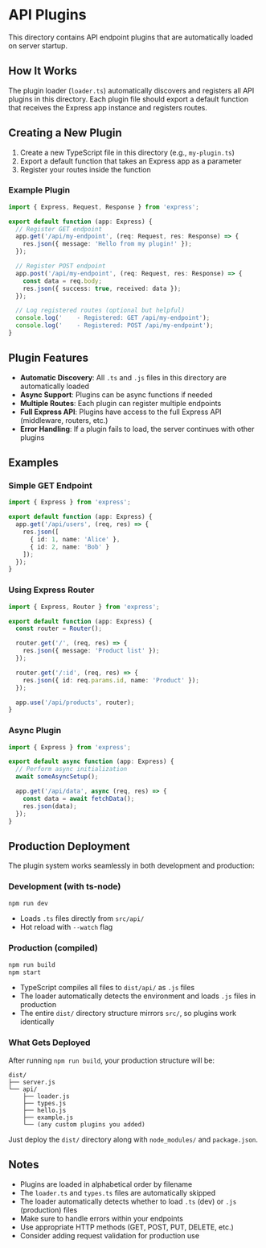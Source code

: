 # API Plugins

This directory contains API endpoint plugins that are automatically loaded on server startup.

## How It Works

The plugin loader (`loader.ts`) automatically discovers and registers all API plugins in this directory. Each plugin file should export a default function that receives the Express app instance and registers routes.

## Creating a New Plugin

1. Create a new TypeScript file in this directory (e.g., `my-plugin.ts`)
2. Export a default function that takes an Express app as a parameter
3. Register your routes inside the function

### Example Plugin

```typescript
import { Express, Request, Response } from 'express';

export default function (app: Express) {
  // Register GET endpoint
  app.get('/api/my-endpoint', (req: Request, res: Response) => {
    res.json({ message: 'Hello from my plugin!' });
  });

  // Register POST endpoint
  app.post('/api/my-endpoint', (req: Request, res: Response) => {
    const data = req.body;
    res.json({ success: true, received: data });
  });

  // Log registered routes (optional but helpful)
  console.log('    - Registered: GET /api/my-endpoint');
  console.log('    - Registered: POST /api/my-endpoint');
}
```

## Plugin Features

- **Automatic Discovery**: All `.ts` and `.js` files in this directory are automatically loaded
- **Async Support**: Plugins can be async functions if needed
- **Multiple Routes**: Each plugin can register multiple endpoints
- **Full Express API**: Plugins have access to the full Express API (middleware, routers, etc.)
- **Error Handling**: If a plugin fails to load, the server continues with other plugins

## Examples

### Simple GET Endpoint

```typescript
import { Express } from 'express';

export default function (app: Express) {
  app.get('/api/users', (req, res) => {
    res.json([
      { id: 1, name: 'Alice' },
      { id: 2, name: 'Bob' }
    ]);
  });
}
```

### Using Express Router

```typescript
import { Express, Router } from 'express';

export default function (app: Express) {
  const router = Router();

  router.get('/', (req, res) => {
    res.json({ message: 'Product list' });
  });

  router.get('/:id', (req, res) => {
    res.json({ id: req.params.id, name: 'Product' });
  });

  app.use('/api/products', router);
}
```

### Async Plugin

```typescript
import { Express } from 'express';

export default async function (app: Express) {
  // Perform async initialization
  await someAsyncSetup();

  app.get('/api/data', async (req, res) => {
    const data = await fetchData();
    res.json(data);
  });
}
```

## Production Deployment

The plugin system works seamlessly in both development and production:

### Development (with ts-node)
```bash
npm run dev
```
- Loads `.ts` files directly from `src/api/`
- Hot reload with `--watch` flag

### Production (compiled)
```bash
npm run build
npm start
```
- TypeScript compiles all files to `dist/api/` as `.js` files
- The loader automatically detects the environment and loads `.js` files in production
- The entire `dist/` directory structure mirrors `src/`, so plugins work identically

### What Gets Deployed

After running `npm run build`, your production structure will be:

```
dist/
├── server.js
└── api/
    ├── loader.js
    ├── types.js
    ├── hello.js
    ├── example.js
    └── (any custom plugins you added)
```

Just deploy the `dist/` directory along with `node_modules/` and `package.json`.

## Notes

- Plugins are loaded in alphabetical order by filename
- The `loader.ts` and `types.ts` files are automatically skipped
- The loader automatically detects whether to load `.ts` (dev) or `.js` (production) files
- Make sure to handle errors within your endpoints
- Use appropriate HTTP methods (GET, POST, PUT, DELETE, etc.)
- Consider adding request validation for production use

